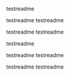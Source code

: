 testreadme

testreadme
testreadme

testreadme
testreadme

testreadme

testreadme
testreadme

testreadme
testreadme








